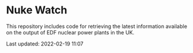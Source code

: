 # Nuke Watch

This repository includes code for retrieving the latest information available on the output of EDF nuclear power plants in the UK.

Last updated: 2022-02-19 11:07